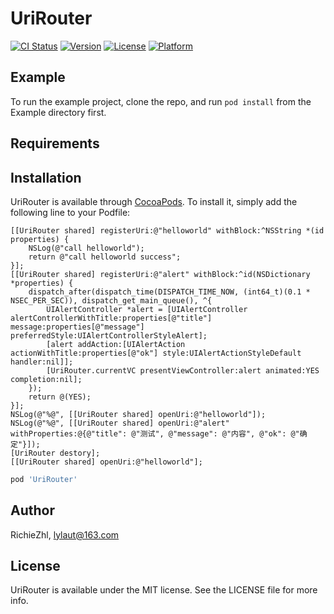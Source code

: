 # UriRouter

[![CI Status](http://img.shields.io/travis/RichieZhl/UriRouter.svg?style=flat)](https://travis-ci.org/RichieZhl/UriRouter)
[![Version](https://img.shields.io/cocoapods/v/UriRouter.svg?style=flat)](http://cocoapods.org/pods/UriRouter)
[![License](https://img.shields.io/cocoapods/l/UriRouter.svg?style=flat)](http://cocoapods.org/pods/UriRouter)
[![Platform](https://img.shields.io/cocoapods/p/UriRouter.svg?style=flat)](http://cocoapods.org/pods/UriRouter)

## Example

To run the example project, clone the repo, and run `pod install` from the Example directory first.

## Requirements

## Installation

UriRouter is available through [CocoaPods](http://cocoapods.org). To install
it, simply add the following line to your Podfile:

```SwiftObjectiveC
[[UriRouter shared] registerUri:@"helloworld" withBlock:^NSString *(id properties) {
    NSLog(@"call helloworld");
    return @"call helloworld success";
}];
[[UriRouter shared] registerUri:@"alert" withBlock:^id(NSDictionary *properties) {
    dispatch_after(dispatch_time(DISPATCH_TIME_NOW, (int64_t)(0.1 * NSEC_PER_SEC)), dispatch_get_main_queue(), ^{
        UIAlertController *alert = [UIAlertController alertControllerWithTitle:properties[@"title"] message:properties[@"message"] preferredStyle:UIAlertControllerStyleAlert];
        [alert addAction:[UIAlertAction actionWithTitle:properties[@"ok"] style:UIAlertActionStyleDefault handler:nil]];
        [UriRouter.currentVC presentViewController:alert animated:YES completion:nil];
    });
    return @(YES);
}];
NSLog(@"%@", [[UriRouter shared] openUri:@"helloworld"]);
NSLog(@"%@", [[UriRouter shared] openUri:@"alert" withProperties:@{@"title": @"测试", @"message": @"内容", @"ok": @"确定"}]);
[UriRouter destory];
[[UriRouter shared] openUri:@"helloworld"];
```

```ruby
pod 'UriRouter'
```

## Author

RichieZhl, lylaut@163.com

## License

UriRouter is available under the MIT license. See the LICENSE file for more info.
